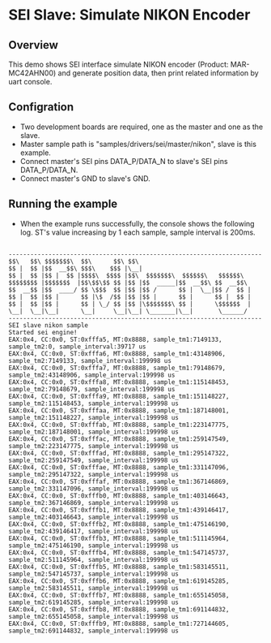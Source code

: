 # SEI Slave: Simulate NIKON Encoder

## Overview

This demo shows SEI interface simulate NIKON encoder (Product: MAR-MC42AHN00) and generate position data, then print related information by uart console.

## Configration

- Two development boards are required, one as the master and one as the slave.
- Master sample path is "samples/drivers/sei/master/nikon", slave is this example.
- Connect master's SEI pins DATA_P/DATA_N to slave's SEI pins DATA_P/DATA_N.
- Connect master's GND to slave's GND.

## Running the example

- When the example runs successfully, the console shows the following log. ST's value increasing by 1 each sample, sample interval is 200ms.

```console

----------------------------------------------------------------------
$$\   $$\ $$$$$$$\  $$\      $$\ $$\
$$ |  $$ |$$  __$$\ $$$\    $$$ |\__|
$$ |  $$ |$$ |  $$ |$$$$\  $$$$ |$$\  $$$$$$$\  $$$$$$\   $$$$$$\
$$$$$$$$ |$$$$$$$  |$$\$$\$$ $$ |$$ |$$  _____|$$  __$$\ $$  __$$\
$$  __$$ |$$  ____/ $$ \$$$  $$ |$$ |$$ /      $$ |  \__|$$ /  $$ |
$$ |  $$ |$$ |      $$ |\$  /$$ |$$ |$$ |      $$ |      $$ |  $$ |
$$ |  $$ |$$ |      $$ | \_/ $$ |$$ |\$$$$$$$\ $$ |      \$$$$$$  |
\__|  \__|\__|      \__|     \__|\__| \_______|\__|       \______/
----------------------------------------------------------------------
SEI slave nikon sample
Started sei engine!
EAX:0x4, CC:0x0, ST:0xfffa5, MT:0x8888, sample_tm1:7149133, sample_tm2:0, sample_interval:39717 us
EAX:0x4, CC:0x0, ST:0xfffa6, MT:0x8888, sample_tm1:43148906, sample_tm2:7149133, sample_interval:199998 us
EAX:0x4, CC:0x0, ST:0xfffa7, MT:0x8888, sample_tm1:79148679, sample_tm2:43148906, sample_interval:199998 us
EAX:0x4, CC:0x0, ST:0xfffa8, MT:0x8888, sample_tm1:115148453, sample_tm2:79148679, sample_interval:199998 us
EAX:0x4, CC:0x0, ST:0xfffa9, MT:0x8888, sample_tm1:151148227, sample_tm2:115148453, sample_interval:199998 us
EAX:0x4, CC:0x0, ST:0xfffaa, MT:0x8888, sample_tm1:187148001, sample_tm2:151148227, sample_interval:199998 us
EAX:0x4, CC:0x0, ST:0xfffab, MT:0x8888, sample_tm1:223147775, sample_tm2:187148001, sample_interval:199998 us
EAX:0x4, CC:0x0, ST:0xfffac, MT:0x8888, sample_tm1:259147549, sample_tm2:223147775, sample_interval:199998 us
EAX:0x4, CC:0x0, ST:0xfffad, MT:0x8888, sample_tm1:295147322, sample_tm2:259147549, sample_interval:199998 us
EAX:0x4, CC:0x0, ST:0xfffae, MT:0x8888, sample_tm1:331147096, sample_tm2:295147322, sample_interval:199998 us
EAX:0x4, CC:0x0, ST:0xfffaf, MT:0x8888, sample_tm1:367146869, sample_tm2:331147096, sample_interval:199998 us
EAX:0x4, CC:0x0, ST:0xfffb0, MT:0x8888, sample_tm1:403146643, sample_tm2:367146869, sample_interval:199998 us
EAX:0x4, CC:0x0, ST:0xfffb1, MT:0x8888, sample_tm1:439146417, sample_tm2:403146643, sample_interval:199998 us
EAX:0x4, CC:0x0, ST:0xfffb2, MT:0x8888, sample_tm1:475146190, sample_tm2:439146417, sample_interval:199998 us
EAX:0x4, CC:0x0, ST:0xfffb3, MT:0x8888, sample_tm1:511145964, sample_tm2:475146190, sample_interval:199998 us
EAX:0x4, CC:0x0, ST:0xfffb4, MT:0x8888, sample_tm1:547145737, sample_tm2:511145964, sample_interval:199998 us
EAX:0x4, CC:0x0, ST:0xfffb5, MT:0x8888, sample_tm1:583145511, sample_tm2:547145737, sample_interval:199998 us
EAX:0x4, CC:0x0, ST:0xfffb6, MT:0x8888, sample_tm1:619145285, sample_tm2:583145511, sample_interval:199998 us
EAX:0x4, CC:0x0, ST:0xfffb7, MT:0x8888, sample_tm1:655145058, sample_tm2:619145285, sample_interval:199998 us
EAX:0x4, CC:0x0, ST:0xfffb8, MT:0x8888, sample_tm1:691144832, sample_tm2:655145058, sample_interval:199998 us
EAX:0x4, CC:0x0, ST:0xfffb9, MT:0x8888, sample_tm1:727144605, sample_tm2:691144832, sample_interval:199998 us
```

